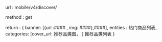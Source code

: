 url : mobile/v4/discover/

method : get 

return : {
    banner: [{url :#### ,  img: ####},####],
    entities :  热门商品列表,
    categories: [cover_url: 推荐品类图， ] 推荐品类列表
}